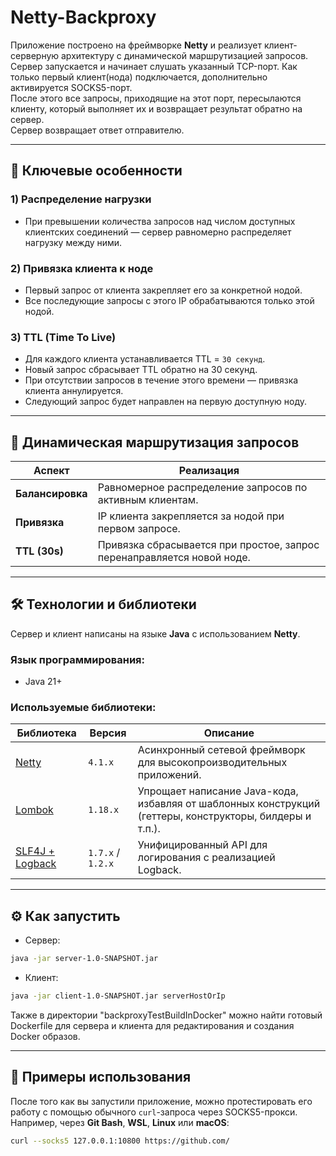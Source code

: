 # Netty-Backproxy

Приложение построено на фреймворке **Netty** и реализует клиент-серверную архитектуру с динамической маршрутизацией запросов.  
Сервер запускается и начинает слушать указанный TCP-порт. Как только первый клиент(нода) подключается, дополнительно активируется SOCKS5-порт.  
После этого все запросы, приходящие на этот порт, пересылаются клиенту, который выполняет их и возвращает результат обратно на сервер.  
Сервер возвращает ответ отправителю.

---

## 🚀 Ключевые особенности

### 1) **Распределение нагрузки**

- При превышении количества запросов над числом доступных клиентских соединений — сервер равномерно распределяет нагрузку между ними.

### 2) **Привязка клиента к ноде**

- Первый запрос от клиента закрепляет его за конкретной нодой.
- Все последующие запросы с этого IP обрабатываются только этой нодой.

### 3) **TTL (Time To Live)**

- Для каждого клиента устанавливается TTL = `30 секунд`.
- Новый запрос сбрасывает TTL обратно на 30 секунд.
- При отсутствии запросов в течение этого времени — привязка клиента аннулируется.
- Следующий запрос будет направлен на первую доступную ноду.

---

## 🔄 Динамическая маршрутизация запросов

| Аспект              | Реализация                                                                 |
|---------------------|---------------------------------------------------------------------------|
| **Балансировка**    | Равномерное распределение запросов по активным клиентам.                   |
| **Привязка**        | IP клиента закрепляется за нодой при первом запросе.                       |
| **TTL (30s)**       | Привязка сбрасывается при простое, запрос перенаправляется новой ноде.    |

---

## 🛠️ Технологии и библиотеки

Сервер и клиент написаны на языке **Java** с использованием **Netty**.

### Язык программирования:
- Java 21+

### Используемые библиотеки:

| Библиотека | Версия | Описание |
|------------|--------|----------|
| [Netty](https://netty.io/) | `4.1.x` | Асинхронный сетевой фреймворк для высокопроизводительных приложений. |
| [Lombok](https://projectlombok.org/) | `1.18.x` | Упрощает написание Java-кода, избавляя от шаблонных конструкций (геттеры, конструкторы, билдеры и т.п.). |
| [SLF4J + Logback](http://www.slf4j.org/) | `1.7.x` / `1.2.x` | Унифицированный API для логирования с реализацией Logback. |

---

## ⚙️ Как запустить
- Сервер:
```bash
java -jar server-1.0-SNAPSHOT.jar
```
- Клиент:
```bash
java -jar client-1.0-SNAPSHOT.jar serverHostOrIp
```

Также в директории "backproxyTestBuildInDocker" можно найти готовый Dockerfile для сервера и клиента для редактирования и создания Docker образов.

---

## 📌 Примеры использования

После того как вы запустили приложение, можно протестировать его работу с помощью обычного `curl`-запроса через SOCKS5-прокси. Например, через **Git Bash**, **WSL**, **Linux** или **macOS**:

```bash
curl --socks5 127.0.0.1:10800 https://github.com/
```
